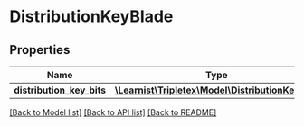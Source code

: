# DistributionKeyBlade

## Properties
Name | Type | Description | Notes
------------ | ------------- | ------------- | -------------
**distribution_key_bits** | [**\Learnist\Tripletex\Model\DistributionKeyBit[]**](DistributionKeyBit.md) |  | [optional] 

[[Back to Model list]](../../README.md#documentation-for-models) [[Back to API list]](../../README.md#documentation-for-api-endpoints) [[Back to README]](../../README.md)


